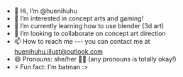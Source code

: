 - 👋 Hi, I’m @huenihuhu
- 👀 I’m interested in concept arts and gaming!
- 🌱 I’m currently learning how to use blender (3d art)
- 💞️ I’m looking to collaborate on concept art direction
- 📫 How to reach me --- you can contact me at huenihuhu.illust@outlook.com
- 😄 Pronouns: she/her 🏳️‍🌈 (any pronouns is totally okay!)
- ⚡ Fun fact: I'm batman :>

<!---
huenihuhu/huenihuhu is a ✨ special ✨ repository because its `README.md` (this file) appears on your GitHub profile.
You can click the Preview link to take a look at your changes.
--->
